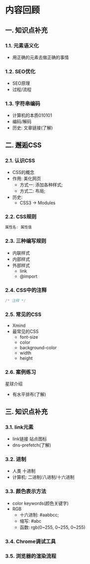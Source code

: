# 内容回顾

## 一. 知识点补充

### 1.1. 元素语义化

* 用正确的元素去做正确的事情



### 1.2. SEO优化

* SEO原理
* 过程/流程



### 1.3. 字符串编码

* 计算机的本质010101
* 编码/解码
* 历史: 文章链接(了解)



## 二. 邂逅CSS

### 2.1. 认识CSS

* CSS的概念
* 作用: 美化网页
  * 方式一: 添加各种样式;
  * 方式二: 布局;
* 历史:
  * CSS3 -> Modules



### 2.2. CSS规则

```css
属性名: 属性值
```



### 2.3. 三种编写规则

* 内联样式
* 内部样式
* 外部样式
  * link
  * @import 



### 2.4. CSS中的注释

```css
/* 注释 */
```



### 2.5. 常见的CSS

* Xmind
* 最常见的CSS
  * font-size
  * color
  * background-color
  * width
  * height



### 2.6. 案例练习

星球介绍

* 有水平排布(了解)





## 三. 知识点补充

### 3.1. link元素

* link链接 站点图标
* dns-prefetch(了解)



### 3.2. 进制

* 人类 十进制
* 计算机: 二进制/八进制/十六进制



### 3.3. 颜色表示方法

* color keywords(颜色关键字)
* RGB
  * 十六进制: #aabbcc;
  * 缩写: #abc
  * 函数: rgb(0~255, 0~255, 0~255)



### 3.4. Chrome调试工具





### 3.5. 浏览器的渲染流程









